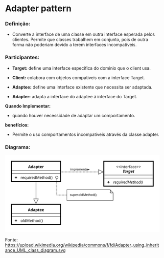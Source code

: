 # Adapter pattern

### **Definição:**

* Converte a interface de uma classe em outra interface esperada pelos clientes. Permite que classes trabalhem em conjunto, pois de outra forma não poderiam devido a terem interfaces incompativeis.

### **Participantes:**
* **Target:** define uma interface especifica do dominio que o client usa.

* **Client:** colabora com objetos compativeis com a interface Target.

* **Adaptee:** define uma interface existente que necessita ser adaptada.

* **Adapter:** adapta a interface do adaptee á interface do Target.

**Quando Implementar:**

* quando houver necessidade de adaptar um comportamento.

**benefícios:**
* Permite o uso comportamentos incompativeis através da classe adapter. 

### Diagrama:
![](assets/adapter.svg)
 
 Fonte: https://upload.wikimedia.org/wikipedia/commons/f/fd/Adapter_using_inheritance_UML_class_diagram.svg

